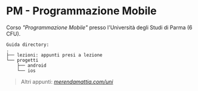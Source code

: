 # PM - Programmazione Mobile
Corso _"Programmazione Mobile"_ presso l'Università degli Studi di Parma (6 CFU).  
```
Guida directory:
.
├── lezioni: appunti presi a lezione
└── progetti
    ├── android
    └── ios
```

> Altri appunti: _[merendamattia.com/uni](https://www.merendamattia.com/uni.html)_
